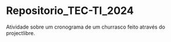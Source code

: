 # Repositorio_TEC-TI_2024
Atividade sobre um cronograma de um churrasco feito através do projectlibre.
